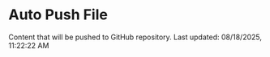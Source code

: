 # Auto Push File

Content that will be pushed to GitHub repository.
Last updated: 08/18/2025, 11:22:22 AM
